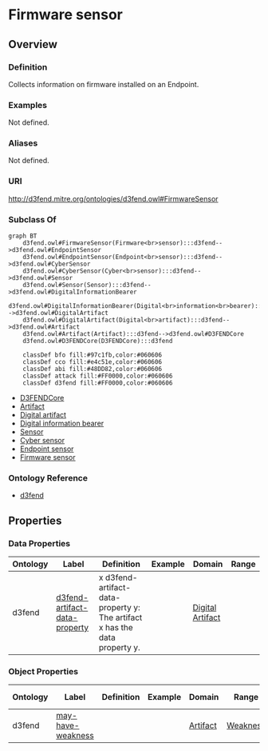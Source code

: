# Firmware sensor

## Overview

### Definition
Collects information on firmware installed on an Endpoint.

### Examples
Not defined.

### Aliases
Not defined.

### URI
http://d3fend.mitre.org/ontologies/d3fend.owl#FirmwareSensor

### Subclass Of
```mermaid
graph BT
    d3fend.owl#FirmwareSensor(Firmware<br>sensor):::d3fend-->d3fend.owl#EndpointSensor
    d3fend.owl#EndpointSensor(Endpoint<br>sensor):::d3fend-->d3fend.owl#CyberSensor
    d3fend.owl#CyberSensor(Cyber<br>sensor):::d3fend-->d3fend.owl#Sensor
    d3fend.owl#Sensor(Sensor):::d3fend-->d3fend.owl#DigitalInformationBearer
    d3fend.owl#DigitalInformationBearer(Digital<br>information<br>bearer):::d3fend-->d3fend.owl#DigitalArtifact
    d3fend.owl#DigitalArtifact(Digital<br>artifact):::d3fend-->d3fend.owl#Artifact
    d3fend.owl#Artifact(Artifact):::d3fend-->d3fend.owl#D3FENDCore
    d3fend.owl#D3FENDCore(D3FENDCore):::d3fend
    
    classDef bfo fill:#97c1fb,color:#060606
    classDef cco fill:#e4c51e,color:#060606
    classDef abi fill:#48DD82,color:#060606
    classDef attack fill:#FF0000,color:#060606
    classDef d3fend fill:#FF0000,color:#060606
```

- [D3FENDCore](/docs/ontology/reference/model/D3FENDCore/D3FENDCore.md)
- [Artifact](/docs/ontology/reference/model/D3FENDCore/Artifact/Artifact.md)
- [Digital artifact](/docs/ontology/reference/model/D3FENDCore/Artifact/Digital%20artifact/Digital%20artifact.md)
- [Digital information bearer](/docs/ontology/reference/model/D3FENDCore/Artifact/Digital%20artifact/Digital%20information%20bearer/Digital%20information%20bearer.md)
- [Sensor](/docs/ontology/reference/model/D3FENDCore/Artifact/Digital%20artifact/Digital%20information%20bearer/Sensor/Sensor.md)
- [Cyber sensor](/docs/ontology/reference/model/D3FENDCore/Artifact/Digital%20artifact/Digital%20information%20bearer/Sensor/Cyber%20sensor/Cyber%20sensor.md)
- [Endpoint sensor](/docs/ontology/reference/model/D3FENDCore/Artifact/Digital%20artifact/Digital%20information%20bearer/Sensor/Cyber%20sensor/Endpoint%20sensor/Endpoint%20sensor.md)
- [Firmware sensor](/docs/ontology/reference/model/D3FENDCore/Artifact/Digital%20artifact/Digital%20information%20bearer/Sensor/Cyber%20sensor/Endpoint%20sensor/Firmware%20sensor/Firmware%20sensor.md)


### Ontology Reference
- [d3fend](http://d3fend.mitre.org/ontologies/d3fend.owl#)

## Properties
### Data Properties
| Ontology | Label | Definition | Example | Domain | Range |
|----------|-------|------------|---------|--------|-------|
| d3fend | [d3fend-artifact-data-property](http://d3fend.mitre.org/ontologies/d3fend.owl#d3fend-artifact-data-property) | x d3fend-artifact-data-property y: The artifact x has the data property y. |  | [Digital Artifact](/docs/ontology/reference/model/D3FENDCore/Artifact/Digital%20artifact/Digital%20artifact.md) | []() |

### Object Properties
| Ontology | Label | Definition | Example | Domain | Range | Inverse Of |
|----------|-------|------------|---------|--------|-------|------------|
| d3fend | [may-have-weakness](http://d3fend.mitre.org/ontologies/d3fend.owl#may-have-weakness) |  |  | [Artifact](/docs/ontology/reference/model/D3FENDCore/Artifact/Artifact.md) | [Weakness](/docs/ontology/reference/model/D3FENDCore/Weakness/Weakness.md) | []() |

